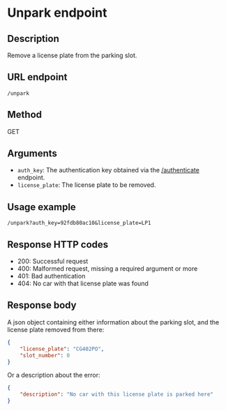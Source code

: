 # Unpark endpoint

## Description
Remove a license plate from the parking slot.

## URL endpoint
`/unpark`

## Method
GET

## Arguments
- `auth_key`: The authentication key obtained via the [/authenticate](./authenticate.md) endpoint.
- `license_plate`: The license plate to be removed.

## Usage example
```
/unpark?auth_key=92fdb80ac10&license_plate=LP1
```

## Response HTTP codes
- 200: Successful request
- 400: Malformed request, missing a required argument or more
- 401: Bad authentication
- 404: No car with that license plate was found

## Response body
A json object containing either information about the parking slot, and the license plate removed from there:
```json
{
    "license_plate": "CG402PO",
    "slot_number": 0
}
```

Or a description about the error:

```json
{
    "description": "No car with this license plate is parked here"
}
```
